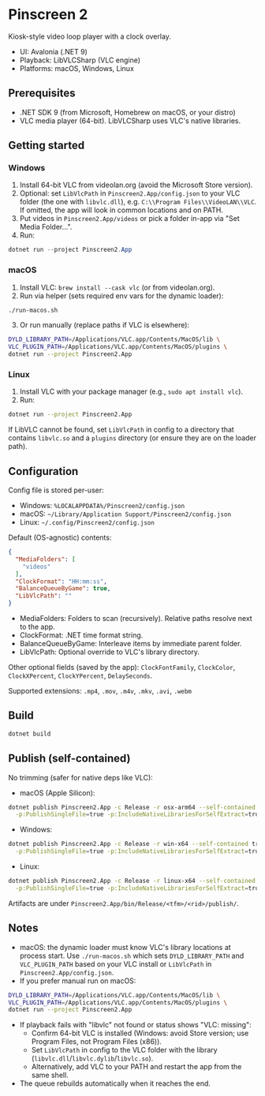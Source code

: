 # Pinscreen 2

Kiosk-style video loop player with a clock overlay.

- UI: Avalonia (.NET 9)
- Playback: LibVLCSharp (VLC engine)
- Platforms: macOS, Windows, Linux

## Prerequisites

- .NET SDK 9 (from Microsoft, Homebrew on macOS, or your distro)
- VLC media player (64-bit). LibVLCSharp uses VLC's native libraries.

## Getting started

### Windows
1. Install 64-bit VLC from videolan.org (avoid the Microsoft Store version).
2. Optional: set `LibVlcPath` in `Pinscreen2.App/config.json` to your VLC folder (the one with `libvlc.dll`), e.g. `C:\\Program Files\\VideoLAN\\VLC`. If omitted, the app will look in common locations and on PATH.
3. Put videos in `Pinscreen2.App/videos` or pick a folder in-app via "Set Media Folder…".
4. Run:
```powershell
dotnet run --project Pinscreen2.App
```

### macOS
1. Install VLC: `brew install --cask vlc` (or from videolan.org).
2. Run via helper (sets required env vars for the dynamic loader):
```bash
./run-macos.sh
```
3. Or run manually (replace paths if VLC is elsewhere):
```bash
DYLD_LIBRARY_PATH=/Applications/VLC.app/Contents/MacOS/lib \
VLC_PLUGIN_PATH=/Applications/VLC.app/Contents/MacOS/plugins \
dotnet run --project Pinscreen2.App
```

### Linux
1. Install VLC with your package manager (e.g., `sudo apt install vlc`).
2. Run:
```bash
dotnet run --project Pinscreen2.App
```
If LibVLC cannot be found, set `LibVlcPath` in config to a directory that contains `libvlc.so` and a `plugins` directory (or ensure they are on the loader path).

## Configuration

Config file is stored per-user:

- Windows: `%LOCALAPPDATA%/Pinscreen2/config.json`
- macOS: `~/Library/Application Support/Pinscreen2/config.json`
- Linux: `~/.config/Pinscreen2/config.json`

Default (OS-agnostic) contents:
```json
{
  "MediaFolders": [
    "videos"
  ],
  "ClockFormat": "HH:mm:ss",
  "BalanceQueueByGame": true,
  "LibVlcPath": ""
}
```

- MediaFolders: Folders to scan (recursively). Relative paths resolve next to the app.
- ClockFormat: .NET time format string.
- BalanceQueueByGame: Interleave items by immediate parent folder.
- LibVlcPath: Optional override to VLC's library directory.

Other optional fields (saved by the app): `ClockFontFamily`, `ClockColor`, `ClockXPercent`, `ClockYPercent`, `DelaySeconds`.

Supported extensions: `.mp4`, `.mov`, `.m4v`, `.mkv`, `.avi`, `.webm`

## Build

```bash
dotnet build
```

## Publish (self-contained)

No trimming (safer for native deps like VLC):

- macOS (Apple Silicon):
```bash
dotnet publish Pinscreen2.App -c Release -r osx-arm64 --self-contained true \
  -p:PublishSingleFile=true -p:IncludeNativeLibrariesForSelfExtract=true -p:PublishTrimmed=false
```

- Windows:
```bash
dotnet publish Pinscreen2.App -c Release -r win-x64 --self-contained true \
  -p:PublishSingleFile=true -p:IncludeNativeLibrariesForSelfExtract=true -p:PublishTrimmed=false
```

- Linux:
```bash
dotnet publish Pinscreen2.App -c Release -r linux-x64 --self-contained true \
  -p:PublishSingleFile=true -p:IncludeNativeLibrariesForSelfExtract=true -p:PublishTrimmed=false
```

Artifacts are under `Pinscreen2.App/bin/Release/<tfm>/<rid>/publish/`.

## Notes

- macOS: the dynamic loader must know VLC's library locations at process start. Use `./run-macos.sh` which sets `DYLD_LIBRARY_PATH` and `VLC_PLUGIN_PATH` based on your VLC install or `LibVlcPath` in `Pinscreen2.App/config.json`.
- If you prefer manual run on macOS:
```bash
DYLD_LIBRARY_PATH=/Applications/VLC.app/Contents/MacOS/lib \
VLC_PLUGIN_PATH=/Applications/VLC.app/Contents/MacOS/plugins \
dotnet run --project Pinscreen2.App
```
- If playback fails with "libvlc" not found or status shows "VLC: missing":
  - Confirm 64-bit VLC is installed (Windows: avoid Store version; use Program Files, not Program Files (x86)).
  - Set `LibVlcPath` in config to the VLC folder with the library (`libvlc.dll`/`libvlc.dylib`/`libvlc.so`).
  - Alternatively, add VLC to your PATH and restart the app from the same shell.
- The queue rebuilds automatically when it reaches the end.

